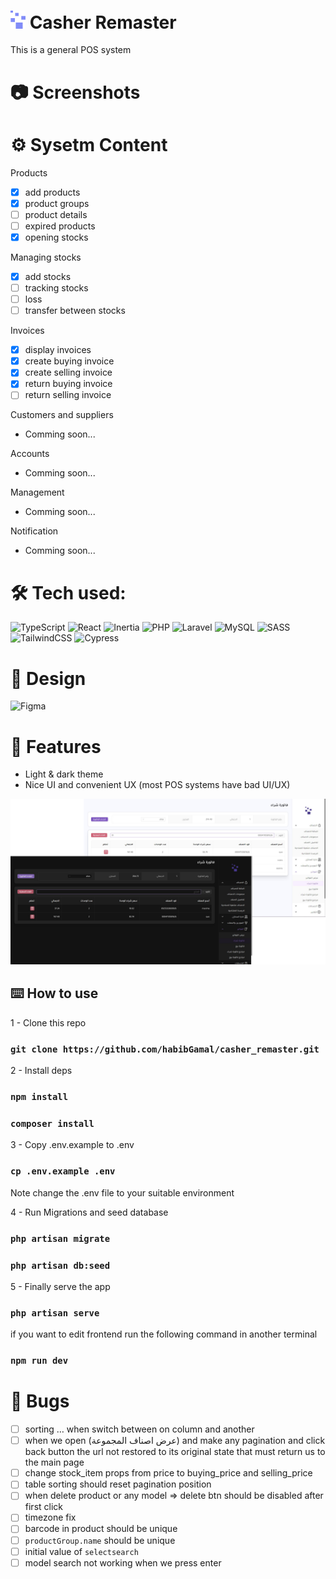 <h1> <img width="24" src="https://github.com/habibGamal/casher_remaster/blob/master/public/images/logo.png" /> Casher Remaster</h1>
<p>This is a general POS system </p>

# 📷 Screenshots

# ⚙️ Sysetm Content
Products
- [x] add products
- [x] product groups
- [ ] product details
- [ ] expired products
- [x] opening stocks

Managing stocks
- [x] add stocks
- [ ] tracking stocks
- [ ] loss
- [ ] transfer between stocks

Invoices
- [x] display invoices
- [x] create buying invoice
- [x] create selling invoice
- [x] return buying invoice
- [ ] return selling invoice

Customers and suppliers
- Comming soon...

Accounts
- Comming soon...

Management
- Comming soon...

Notification
- Comming soon...


# 🛠 Tech used:
![TypeScript](https://img.shields.io/badge/typescript-%23007ACC.svg?style=for-the-badge&logo=typescript&logoColor=white) ![React](https://img.shields.io/badge/react-%2320232a.svg?style=for-the-badge&logo=react&logoColor=%2361DAFB) ![Inertia](https://img.shields.io/badge/inertia-%239554e9.svg?style=for-the-badge&logo=inertia&logoColor=black) ![PHP](https://img.shields.io/badge/php-%234d588e.svg?style=for-the-badge&logo=php&logoColor=white) ![Laravel](https://img.shields.io/badge/laravel-%23e3382b.svg?style=for-the-badge&logo=laravel&logoColor=white) ![MySQL](https://img.shields.io/badge/mysql-%2300f.svg?style=for-the-badge&logo=mysql&logoColor=white) ![SASS](https://img.shields.io/badge/SASS-hotpink.svg?style=for-the-badge&logo=SASS&logoColor=white) ![TailwindCSS](https://img.shields.io/badge/tailwindcss-%2338B2AC.svg?style=for-the-badge&logo=tailwind-css&logoColor=white) ![Cypress](https://img.shields.io/badge/cypress-white.svg?style=for-the-badge&logo=cypress&logoColor=black) 

# 🎨 Design
![Figma](https://img.shields.io/badge/figma-%23F24E1E.svg?style=for-the-badge&logo=figma&logoColor=white) 

# 🚀 Features
- Light & dark theme
- Nice UI and convenient UX (most POS systems have bad UI/UX)
<img src="https://github.com/habibGamal/casher_remaster/blob/master/screenshots/Screenshot%202023-05-17%20040309.png" />

## ⌨️ How to use

1 - Clone this repo

### `git clone https://github.com/habibGamal/casher_remaster.git`

2 - Install deps

### `npm install`
### `composer install`

3 - Copy .env.example to .env

### `cp .env.example .env`

Note change the .env file to your suitable environment

4 - Run Migrations and seed database

### `php artisan migrate`
### `php artisan db:seed`

5 - Finally serve the app

### `php artisan serve`

if you want to edit frontend run the following command in another terminal
### `npm run dev`

<h1>🐞 Bugs</h1>

- [ ] sorting … when switch between on column and another
- [ ] when we open (عرض اصناف المجموعة) and make any pagination and click back button the url not restored to its original state that must return us to the main page
- [ ] change stock_item props from price to buying_price and selling_price
- [ ] table sorting should reset pagination position
- [ ] when delete product or any model ⇒ delete btn should be disabled after first click
- [ ] timezone fix
- [ ] barcode in product should be unique
- [ ] `productGroup.name` should be unique
- [ ] initial value of `selectsearch`
- [ ] model search not working when we press enter

